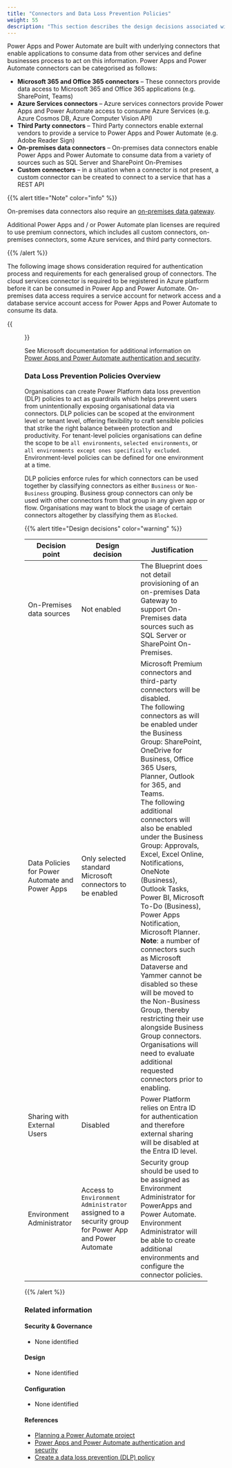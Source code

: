 ```yaml
---
title: "Connectors and Data Loss Prevention Policies"
weight: 55
description: "This section describes the design decisions associated with restricting access of connectors within Power Platform for system(s) built using ASD's Blueprint for Secure Cloud."
---
```


Power Apps and Power Automate are built with underlying connectors that enable applications to consume data from other services and define businesses process to act on this information. Power Apps and Power Automate connectors can be categorised as follows: 

* **Microsoft 365 and Office 365 connectors** – These connectors provide data access to Microsoft 365 and Office 365 applications (e.g. SharePoint, Teams)
* **Azure Services connectors** – Azure services connectors provide Power Apps and Power Automate access to consume Azure Services (e.g. Azure Cosmos DB, Azure Computer Vision API)
* **Third Party connectors** – Third Party connectors enable external vendors to provide a service to Power Apps and Power Automate (e.g. Adobe Reader Sign)
* **On-premises data connectors** – On-premises data connectors enable Power Apps and Power Automate to consume data from a variety of sources such as SQL Server and SharePoint On-Premises
* **Custom connectors** – in a situation when a connector is not present, a custom connector can be created to connect to a service that has a REST API

{{% alert title="Note" color="info" %}}

On-premises data connectors also require an [on-premises data gateway](https://learn.microsoft.com/data-integration/gateway/service-gateway-onprem).

Additional Power Apps and / or Power Automate plan licenses are required to use premium connectors, which includes all custom connectors, on-premises connectors, some Azure services, and third party connectors.

{{% /alert %}}

The following image shows consideration required for authentication process and requirements for each generalised group of connectors. The cloud services connector is required to be registered in Azure platform before it can be consumed in Power App and Power Automate. On-premises data access requires a service account for network access and a database service account access for Power Apps and Power Automate to consume its data.

{{<figure src="/content/images/power-platform-authentication.png" title="Power Apps and Power Automate authentication flow">}}

See Microsoft documentation for additional information on [Power Apps and Power Automate authentication and security](https://learn.microsoft.com/power-automate/guidance/planning/authentication-security).

### Data Loss Prevention Policies Overview 

Organisations can create Power Platform data loss prevention (DLP) policies to act as guardrails which helps prevent users from unintentionally exposing organisational data via connectors. DLP policies can be scoped at the environment level or tenant level, offering flexibility to craft sensible policies that strike the right balance between protection and productivity. For tenant-level policies organisations can define the scope to be `all environments`, `selected environments`, or `all environments except ones specifically excluded`. Environment-level policies can be defined for one environment at a time. 

DLP policies enforce rules for which connectors can be used together by classifying connectors as either `Business` or `Non-Business` grouping. Business group connectors can only be used with other connectors from that group in any given app or flow. Organisations may want to block the usage of certain connectors altogether by classifying them as `Blocked`. 

{{% alert title="Design decisions" color="warning" %}}

| Decision point                                  | Design decision                                                                                     | Justification                                                                                                                                                                                                                                                                                                                                                                                                                                                                                                                                                                                                                                                                                                                                                                                                       |
|-------------------------------------------------|-----------------------------------------------------------------------------------------------------|---------------------------------------------------------------------------------------------------------------------------------------------------------------------------------------------------------------------------------------------------------------------------------------------------------------------------------------------------------------------------------------------------------------------------------------------------------------------------------------------------------------------------------------------------------------------------------------------------------------------------------------------------------------------------------------------------------------------------------------------------------------------------------------------------------------------|
| On-Premises data sources                        | Not enabled                                                                                         | The Blueprint does not detail provisioning of an on-premises Data Gateway to support On-Premises data sources such as SQL Server or SharePoint On-Premises.                                                                                                                                                                                                                                                                                                                                                                                                                                                                                                                                                                                                                                                         |
| Data Policies for Power Automate and Power Apps | Only selected standard Microsoft connectors to be enabled                                           | Microsoft Premium connectors and third-party connectors will be disabled.<br>The following connectors as will be enabled under the Business Group:  SharePoint, OneDrive for Business, Office 365 Users, Planner, Outlook for 365, and Teams.<br>The following additional connectors will also be enabled under the Business Group: Approvals, Excel, Excel Online, Notifications, OneNote (Business), Outlook Tasks, Power BI, Microsoft To-Do (Business), Power Apps Notification, Microsoft Planner.<br>**Note**: a number of connectors such as Microsoft Dataverse and Yammer cannot be disabled so these will be moved to the Non-Business Group, thereby restricting their use alongside Business Group connectors.<br>Organisations will need to evaluate additional requested connectors prior to enabling.|
| Sharing with External Users                     | Disabled                                                                                            | Power Platform relies on Entra ID for authentication and therefore external sharing will be disabled at the Entra ID level.                                                                                                                                                                                                                                                                                                                                                                                                                                                                                                                                                                                                                                                                                         |
| Environment Administrator                       | Access to `Environment Administrator` assigned to a security group for Power App and Power Automate | Security group should be used to be assigned as Environment Administrator for PowerApps and Power Automate.<br>Environment Administrator will be able to create additional environments and configure the connector policies.                                                                                                                                                                                                                                                                                                                                                                                                                                                                                                                         |

{{% /alert %}}

### Related information

#### Security & Governance

* None identified

#### Design

* None identified

#### Configuration

* None identified

#### References

* [Planning a Power Automate project](https://learn.microsoft.com/power-automate/guidance/planning/introduction)
* [Power Apps and Power Automate authentication and security](https://learn.microsoft.com/power-automate/guidance/planning/authentication-security)
* [Create a data loss prevention (DLP) policy](https://docs.microsoft.com/power-platform/admin/create-dlp-policy)
